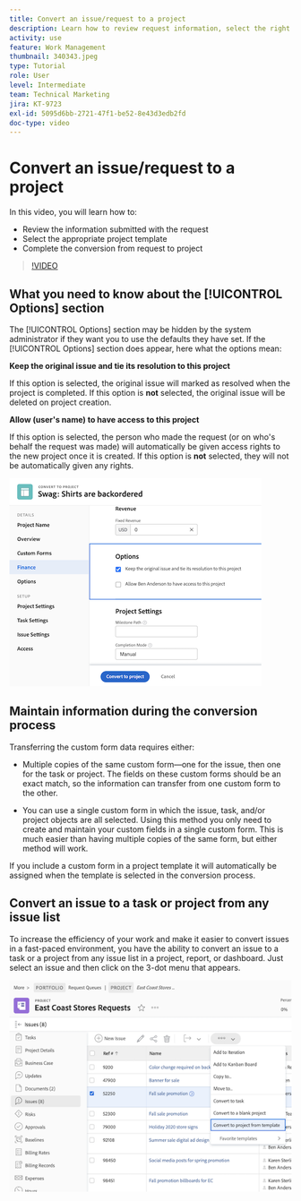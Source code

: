 ```yaml
---
title: Convert an issue/request to a project
description: Learn how to review request information, select the right project template, and convert the request into a project.
activity: use
feature: Work Management
thumbnail: 340343.jpeg
type: Tutorial
role: User
level: Intermediate
team: Technical Marketing
jira: KT-9723
exl-id: 5095d6bb-2721-47f1-be52-8e43d3edb2fd
doc-type: video
---
```

# Convert an issue/request to a project

In this video, you will learn how to:

* Review the information submitted with the request
* Select the appropriate project template
* Complete the conversion from request to project

>[!VIDEO](https://video.tv.adobe.com/v/340343/?quality=12&learn=on)

## What you need to know about the [!UICONTROL Options] section

The [!UICONTROL Options] section may be hidden by the system administrator if they want you to use the defaults they have set. If the [!UICONTROL Options] section does appear, here what the options mean:

**Keep the original issue and tie its resolution to this project**

If this option is selected, the original issue will marked as resolved when the project is completed. If this option is **not** selected, the original issue will be deleted on project creation.

**Allow (user's name) to have access to this project**

If this option is selected, the person who made the request (or on who's behalf the request was made) will automatically be given access rights to the new project once it is created. If this option is **not** selected, they will not be automatically given any rights.

![An image of a project screen showing conversion options](assets/conversion-options.png)


## Maintain information during the conversion process

Transferring the custom form data requires either:

* Multiple copies of the same custom form—one for the issue, then one for the task or project. The fields on these custom forms should be an exact match, so the information can transfer from one custom form to the other.

* You can use a single custom form in which the issue, task, and/or project objects are all selected. Using this method you only need to create and maintain your custom fields in a single custom form. This is much easier than having multiple copies of the same form, but either method will work.

If you include a custom form in a project template it will automatically be assigned when the template is selected in the conversion process.

## Convert an issue to a task or project from any issue list

To increase the efficiency of your work and make it easier to convert issues in a fast-paced environment, you have the ability to convert an issue to a task or a project from any issue list in a project, report, or dashboard. Just select an issue and then click on the 3-dot menu that appears.

![An image of a project screen showing issue conversion options](assets/convert-from-a-list.png)
